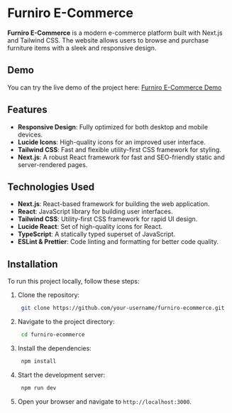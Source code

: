 # Furniro E-Commerce

**Furniro E-Commerce** is a modern e-commerce platform built with Next.js and Tailwind CSS. The website allows users to browse and purchase furniture items with a sleek and responsive design.

## Demo

You can try the live demo of the project here: [Furniro E-Commerce Demo](https://furniro-e-commerce-five.vercel.app/)

## Features

- **Responsive Design**: Fully optimized for both desktop and mobile devices.
- **Lucide Icons**: High-quality icons for an improved user interface.
- **Tailwind CSS**: Fast and flexible utility-first CSS framework for styling.
- **Next.js**: A robust React framework for fast and SEO-friendly static and server-rendered pages.

## Technologies Used

- **Next.js**: React-based framework for building the web application.
- **React**: JavaScript library for building user interfaces.
- **Tailwind CSS**: Utility-first CSS framework for rapid UI design.
- **Lucide React**: Set of high-quality icons for React.
- **TypeScript**: A statically typed superset of JavaScript.
- **ESLint & Prettier**: Code linting and formatting for better code quality.

## Installation

To run this project locally, follow these steps:

1. Clone the repository:

   ```bash
    git clone https://github.com/your-username/furniro-ecommerce.git
   ```

2. Navigate to the project directory:

   ```bash
    cd furniro-ecommerce
   ```

3. Install the dependencies:

   ```bash
    npm install
   ```

4. Start the development server:

   ```bash
    npm run dev
   ```

5. Open your browser and navigate to `http://localhost:3000`.
